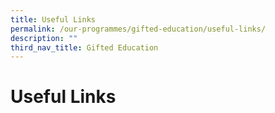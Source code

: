 ```yaml
---
title: Useful Links
permalink: /our-programmes/gifted-education/useful-links/
description: ""
third_nav_title: Gifted Education
---
```

# **Useful Links**